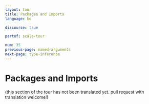 ```yaml
---
layout: tour
title: Packages and Imports
language: ko

discourse: true

partof: scala-tour

num: 35
previous-page: named-arguments
next-page: type-inference
---
```


# Packages and Imports

(this section of the tour has not been translated yet. pull request
with translation welcome!)

